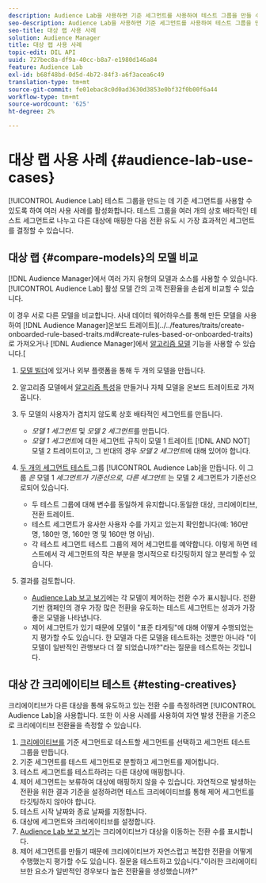 ```yaml
---
description: Audience Lab을 사용하면 기준 세그먼트를 사용하여 테스트 그룹을 만들 수 있으므로 여러 가지 사용 사례를 활용할 수 있습니다. 테스트 그룹을 여러 개의 상호 배타적인 테스트 세그먼트로 나누고 다른 대상에 매핑한 다음 전환 유도 시 가장 효과적인 세그먼트를 결정할 수 있습니다.
seo-description: Audience Lab을 사용하면 기준 세그먼트를 사용하여 테스트 그룹을 만들 수 있으므로 여러 가지 사용 사례를 활용할 수 있습니다. 테스트 그룹을 여러 개의 상호 배타적인 테스트 세그먼트로 나누고 다른 대상에 매핑한 다음 전환 유도 시 가장 효과적인 세그먼트를 결정할 수 있습니다.
seo-title: 대상 랩 사용 사례
solution: Audience Manager
title: 대상 랩 사용 사례
topic-edit: DIL API
uuid: 727bec8a-df9a-40cc-b8a7-e1980d146a84
feature: Audience Lab
exl-id: b68f48bd-0d5d-4b72-84f3-a6f3acea6c49
translation-type: tm+mt
source-git-commit: fe01ebac8c0d0ad3630d3853e0bf32f0b00f6a44
workflow-type: tm+mt
source-wordcount: '625'
ht-degree: 2%

---
```


# 대상 랩 사용 사례 {#audience-lab-use-cases}

[!UICONTROL Audience Lab] 테스트 그룹을 만드는 데 기준 세그먼트를 사용할 수 있도록 하여 여러 사용 사례를 활성화합니다. 테스트 그룹을 여러 개의 상호 배타적인 테스트 세그먼트로 나누고 다른 대상에 매핑한 다음 전환 유도 시 가장 효과적인 세그먼트를 결정할 수 있습니다.

## 대상 랩 {#compare-models}의 모델 비교

[!DNL Audience Manager]에서 여러 가지 유형의 모델과 소스를 사용할 수 있습니다. [!UICONTROL Audience Lab] 활성 모델 간의 고객 전환율을 손쉽게 비교할 수 있습니다.

<!-- audience-lab-compare-models.xml -->

이 경우 서로 다른 모델을 비교합니다. 사내 데이터 웨어하우스를 통해 만든 모델을 사용하여 [!DNL Audience Manager]온보드 트레이트](../../features/traits/create-onboarded-rule-based-traits.md#create-rules-based-or-onboarded-traits)로 가져오거나 [!DNL Audience Manager]에서 [알고리즘 모델](../../features/algorithmic-models/understanding-models.md) 기능을 사용할 수 있습니다.[

1. [모델 빌더](../../features/algorithmic-models/create-model.md)에 있거나 외부 플랫폼을 통해 두 개의 모델을 만듭니다.
1. 알고리즘 모델에서 [알고리즘 특성](../../features/traits/create-algorithmic-traits.md)을 만들거나 자체 모델을 온보드 트레이트로 가져옵니다.
1. 두 모델의 사용자가 겹치지 않도록 상호 배타적인 세그먼트를 만듭니다.

   * *모델 1 세그먼트* 및 *모델 2 세그먼트*&#x200B;를 만듭니다.
   * *모델 1 세그먼트*&#x200B;에 대한 세그먼트 규칙이 모델 1 트레이트 [!DNL AND NOT] 모델 2 트레이트이고, 그 반대의 경우 *모델 2 세그먼트*&#x200B;에 대해 있어야 합니다.

1. [두 개의 세그먼트 테스트 ](../../features/audience-lab/audience-lab-manage-test-groups.md#create-test-groups) 그룹 [!UICONTROL Audience Lab]을 만듭니다. 이 그룹 *은* 모델 1  *세그먼트가 기준선으로, 다른 세그먼트* 는 모델 2 세그먼트가 기준선으로되어 있습니다.

   * 두 테스트 그룹에 대해 변수를 동일하게 유지합니다.동일한 대상, 크리에이티브, 전환 트레이트.
   * 테스트 세그먼트가 유사한 사용자 수를 가지고 있는지 확인합니다(예: 160만 명, 180만 명, 160만 명 및 160만 명 아님).
   * 각 테스트 세그먼트 테스트 그룹의 제어 세그먼트를 예약합니다. 이렇게 하면 테스트에서 각 세그먼트의 작은 부분을 명시적으로 타깃팅하지 않고 분리할 수 있습니다.

1. 결과를 검토합니다.

   * [Audience Lab 보고 보기](../../features/audience-lab/audience-lab-reporting-view.md)에는 각 모델이 제어하는 전환 수가 표시됩니다. 전환 기반 캠페인의 경우 가장 많은 전환을 유도하는 테스트 세그먼트는 성과가 가장 좋은 모델을 나타냅니다.
   * 제어 세그먼트가 있기 때문에 모델이 &quot;표준 타게팅&quot;에 대해 어떻게 수행되었는지 평가할 수도 있습니다. 한 모델과 다른 모델을 테스트하는 것뿐만 아니라 &quot;이 모델이 일반적인 관행보다 더 잘 되었습니까?&quot;라는 질문을 테스트하는 것입니다.

## 대상 간 크리에이티브 테스트 {#testing-creatives}

<!-- audience-lab-creatives-across-destinations.xml -->

크리에이티브가 다른 대상을 통해 유도하고 있는 전환 수를 측정하려면 [!UICONTROL Audience Lab]을 사용합니다. 또한 이 사용 사례를 사용하여 자연 발생 전환을 기준으로 크리에이티브 전환율을 측정할 수 있습니다.

1. [크리에이티브를](../../features/audience-lab/audience-lab-manage-test-groups.md#create-test-groups) 기준 세그먼트로 테스트할 세그먼트를 선택하고 세그먼트 테스트 그룹을 만듭니다.
1. 기준 세그먼트를 테스트 세그먼트로 분할하고 세그먼트를 제어합니다.
1. 테스트 세그먼트를 테스트하려는 다른 대상에 매핑합니다.
1. 제어 세그먼트는 보류하여 대상에 매핑하지 않을 수 있습니다. 자연적으로 발생하는 전환을 위한 결과 기준을 설정하려면 테스트 크리에이티브를 통해 제어 세그먼트를 타깃팅하지 않아야 합니다.
1. 테스트 시작 날짜와 종료 날짜를 지정합니다.
1. 대상에 세그먼트와 크리에이티브를 설정합니다.
1. [Audience Lab 보고 보기](../../features/audience-lab/audience-lab-reporting-view.md)는 크리에이티브가 대상을 이동하는 전환 수를 표시합니다.
1. 제어 세그먼트를 만들기 때문에 크리에이티브가 자연스럽고 복잡한 전환을 어떻게 수행했는지 평가할 수도 있습니다. 질문을 테스트하고 있습니다.&quot;이러한 크리에이티브한 요소가 일반적인 경우보다 높은 전환율을 생성했습니까?&quot;
